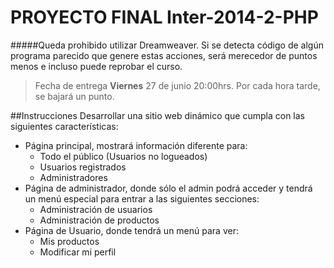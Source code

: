 PROYECTO FINAL Inter-2014-2-PHP
===============================
#####Queda prohibido utilizar Dreamweaver. Si se detecta código de algún programa parecido que genere estas acciones, será merecedor de puntos menos e incluso puede reprobar el curso.
<blockquote>
  Fecha de entrega <strong>Viernes</strong> 27 de junio 20:00hrs. Por cada hora tarde, se bajará un punto.
</blockquote>

##Instrucciones
Desarrollar una sitio web dinámico que cumpla con las siguientes características:
<ul>
  <li>Página principal, mostrará información diferente para:
    <ul>
      <li>Todo el público (Usuarios no logueados)</li>
      <li>Usuarios registrados</li>
      <li>Administradores</li>
    </ul>
  </li>
  <li>Página de administrador, donde sólo el admin podrá acceder y tendrá un menú especial para entrar a las siguientes secciones:
    <ul>
      <li>Administración de usuarios</li>
      <li>Administración de productos</li>
    </ul>
  </li>
  <li>Página de Usuario, donde tendrá un menú para ver:
    <ul>
      <li>Mis productos</li>
      <li>Modificar mi perfil</li>
    </ul>
  </li>
</ul>

